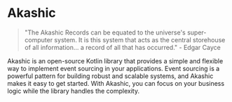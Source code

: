 # Akashic

> "The Akashic Records can be equated to the universe's super-computer system. It is this system that acts as the central storehouse of all information... a record of all that has occurred." - Edgar Cayce

Akashic is an open-source Kotlin library that provides a simple and flexible way to implement event sourcing in your
applications. Event sourcing is a powerful pattern for building robust and scalable systems, and Akashic makes it easy
to get started. With Akashic, you can focus on your business logic while the library handles the complexity.
